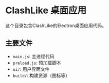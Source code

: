 # ClashLike 桌面应用

这个目录包含ClashLike的Electron桌面应用代码。

## 主要文件

- `main.js`: 主进程代码
- `preload.js`: 预加载脚本
- `ui/`: 用户界面文件
- `build/`: 构建资源（图标等）

